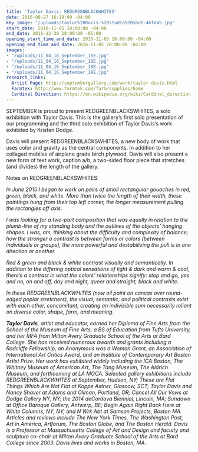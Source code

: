 ```yaml
---
title: 'Taylor Davis: REDGREENBLACKWHITES'
date: 2016-08-27 16:19:00 -04:00
key_image: "/uploads/Taylor%20Davis-%20studio%20shot-46fe45.jpg"
start_date: 2016-11-05 18:00:00 -04:00
end_date: 2016-12-30 18:00:00 -05:00
opening_start_time_and_date: 2016-11-05 18:00:00 -04:00
opening_end_time_and_date: 2016-11-05 20:00:00 -04:00
images:
- "/uploads/11_04_16_September_15E.jpg"
- "/uploads/11_04_16_September_16E.jpg"
- "/uploads/11_04_16_September_18E.jpg"
- "/uploads/11_04_16_September_19E.jpg"
research_links:
  Artist Page: http://septembergallery.com/work/taylor-davis.html
  Farmtek: http://www.farmtek.com/farm/supplies/home
  Cardinal Direction: https://en.wikipedia.org/wiki/Cardinal_direction
---
```


SEPTEMBER is proud to present REDGREENBLACKSWHITES, a solo exhibition with Taylor Davis. This is the gallery’s first solo presentation of our programming and the third solo exhibition of Taylor Davis’s work exhibited by Kristen Dodge. 

Davis will present REDGREENBLACKSWHITES, a new body of work that uses color and gravity as the central components. In addition to her collaged mobiles of airplane grade birch plywood, Davis will also present a new form of text work, caption a/b, a two-sided floor piece that stretches (and divides) the length of the gallery.

Notes on REDGREENBLACKSWHITES:

<i>In June 2015 I began to work on pairs of small rectangular gouaches in red, green, black, and white. More than twice the length of their width, these paintings hung from their top left corner, the longer measurement pulling the rectangles off axis.

<i>I was looking for a two-part composition that was equally in relation to the plumb-line of my standing body and the outlines of the objects’ hanging shapes. I was, am, thinking about the difficulty and complexity of balance; how the stronger a contrast is between forms or colors (between individuals or groups), the more powerful and destabilizing the pull is in one direction or another.

<i>Red & green and black & white contrast visually and semantically. In addition to the differing optical sensations of light & dark and warm & cool, there’s a contrast in what the colors’ relationships signify: stop and go, yes and no, on and off, day and night, queer and straight, black and white.

<i>In these REDGREENBLACKWHITES (now oil paint on canvas over round-edged poplar stretchers), the visual, semantic, and political contrasts exist with each other, concomitant; creating an indivisible sum necessarily reliant on diverse color, shape, form, and meaning.
 

<b>Taylor Davis</b>, artist and educator, earned her Diploma of Fine Arts from the School of the Museum of Fine Arts, a BS of Education from Tufts University, and her MFA from Milton Avery Graduate School of the Arts at Bard College. She has received numerous awards and grants including a Radcliffe Fellowship, an Anonymous was a Woman Grant, an Association of International Art Critics Award, and an Institute of Contemporary Art Boston Artist Prize. Her work has exhibited widely including the ICA Boston, The Whitney Museum of American Art, The Tang Museum, The Aldrich Museum, and forthcoming at LA MOCA. Selected gallery exhibitions include REDGREENBLACKWHITES at September, Hudson, NY; These are Flat Things Which Are Not Flat at Koppe Astner, Glascow, SCT; Taylor Davis and Nancy Shaver at Adams and Ollman, Portland, OR; Cancel All Our Vows at Dodge Gallery NY, NY; the 2014 deCordova Biennial, Lincoln, MA;  Sundown at Office Baroque Gallery, Antwerp, BE; Begin Again Right Back Here at White Columns, NY, NY;  and N Wrk Abt at Samson Projects, Boston MA. Articles and reviews include The New York Times, The Washington Post, Art in America, Artforum, The Boston Globe, and The Boston Herald. Davis is a Professor at Massachusetts College of Art and Design and faculty and sculpture co-chair at Milton Avery Graduate School of the Arts at Bard College since 2003. Davis lives and works in Boston, MA.